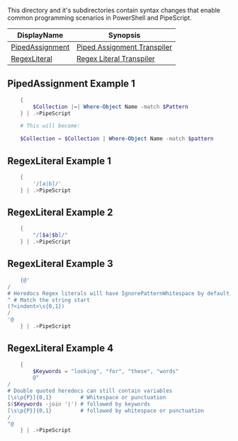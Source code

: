 This directory and it's subdirectories contain syntax changes that enable common programming scenarios in PowerShell and PipeScript.


|DisplayName                               |Synopsis                                              |
|------------------------------------------|------------------------------------------------------|
|[PipedAssignment](PipedAssignment.psx.ps1)|[Piped Assignment Transpiler](PipedAssignment.psx.ps1)|
|[RegexLiteral](RegexLiteral.psx.ps1)      |[Regex Literal Transpiler](RegexLiteral.psx.ps1)      |




## PipedAssignment Example 1


~~~PowerShell
    {
        $Collection |=| Where-Object Name -match $Pattern
    } | .>PipeScript

    # This will become:

    $Collection = $Collection | Where-Object Name -match $pattern
~~~

## RegexLiteral Example 1


~~~PowerShell
    {
        '/[a|b]/'
    } | .>PipeScript
~~~

## RegexLiteral Example 2


~~~PowerShell
    {
        "/[$a|$b]/"
    } | .>PipeScript
~~~

## RegexLiteral Example 3


~~~PowerShell
    {@'
/
# Heredocs Regex literals will have IgnorePatternWhitespace by default, which allows comments
^ # Match the string start
(?<indent>\s{0,1})
/
'@
    } | .>PipeScript
~~~

## RegexLiteral Example 4


~~~PowerShell
    {
        $Keywords = "looking", "for", "these", "words"
        @"
/
# Double quoted heredocs can still contain variables
[\s\p{P}]{0,1}         # Whitespace or punctuation
$($Keywords -join '|') # followed by keywords
[\s\p{P}]{0,1}         # followed by whitespace or punctuation
/
"@
    } | .>PipeScript
~~~

